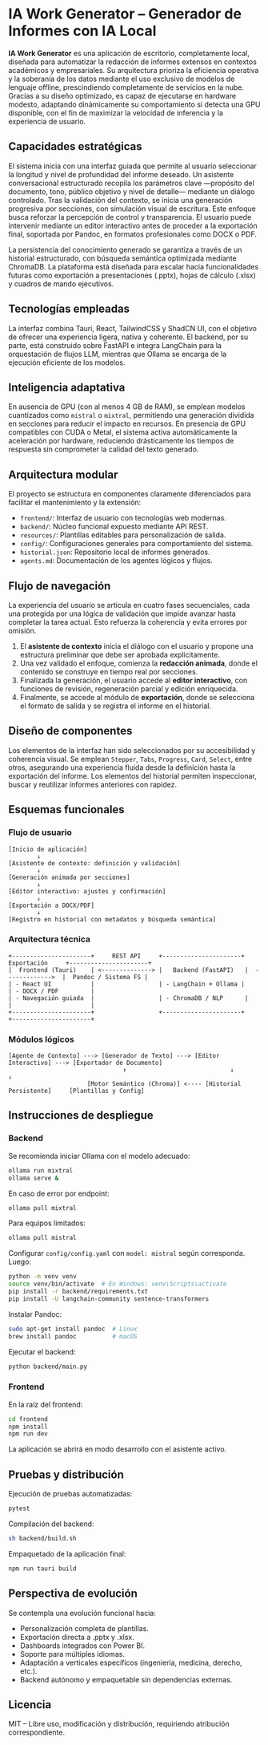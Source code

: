 # IA Work Generator – Generador de Informes con IA Local

**IA Work Generator** es una aplicación de escritorio, completamente local, diseñada para automatizar la redacción de informes extensos en contextos académicos y empresariales. Su arquitectura prioriza la eficiencia operativa y la soberanía de los datos mediante el uso exclusivo de modelos de lenguaje offline, prescindiendo completamente de servicios en la nube. Gracias a su diseño optimizado, es capaz de ejecutarse en hardware modesto, adaptando dinámicamente su comportamiento si detecta una GPU disponible, con el fin de maximizar la velocidad de inferencia y la experiencia de usuario.

## Capacidades estratégicas

El sistema inicia con una interfaz guiada que permite al usuario seleccionar la longitud y nivel de profundidad del informe deseado. Un asistente conversacional estructurado recopila los parámetros clave —propósito del documento, tono, público objetivo y nivel de detalle— mediante un diálogo controlado. Tras la validación del contexto, se inicia una generación progresiva por secciones, con simulación visual de escritura. Este enfoque busca reforzar la percepción de control y transparencia. El usuario puede intervenir mediante un editor interactivo antes de proceder a la exportación final, soportada por Pandoc, en formatos profesionales como DOCX o PDF.

La persistencia del conocimiento generado se garantiza a través de un historial estructurado, con búsqueda semántica optimizada mediante ChromaDB. La plataforma está diseñada para escalar hacia funcionalidades futuras como exportación a presentaciones (.pptx), hojas de cálculo (.xlsx) y cuadros de mando ejecutivos.

## Tecnologías empleadas

La interfaz combina Tauri, React, TailwindCSS y ShadCN UI, con el objetivo de ofrecer una experiencia ligera, nativa y coherente. El backend, por su parte, está construido sobre FastAPI e integra LangChain para la orquestación de flujos LLM, mientras que Ollama se encarga de la ejecución eficiente de los modelos.

## Inteligencia adaptativa

En ausencia de GPU (con al menos 4 GB de RAM), se emplean modelos cuantizados como `mistral` o `mixtral`, permitiendo una generación dividida en secciones para reducir el impacto en recursos. En presencia de GPU compatibles con CUDA o Metal, el sistema activa automáticamente la aceleración por hardware, reduciendo drásticamente los tiempos de respuesta sin comprometer la calidad del texto generado.

## Arquitectura modular

El proyecto se estructura en componentes claramente diferenciados para facilitar el mantenimiento y la extensión:

* `frontend/`: Interfaz de usuario con tecnologías web modernas.
* `backend/`: Núcleo funcional expuesto mediante API REST.
* `resources/`: Plantillas editables para personalización de salida.
* `config/`: Configuraciones generales para comportamiento del sistema.
* `historial.json`: Repositorio local de informes generados.
* `agents.md`: Documentación de los agentes lógicos y flujos.

## Flujo de navegación

La experiencia del usuario se articula en cuatro fases secuenciales, cada una protegida por una lógica de validación que impide avanzar hasta completar la tarea actual. Esto refuerza la coherencia y evita errores por omisión.

1. El **asistente de contexto** inicia el diálogo con el usuario y propone una estructura preliminar que debe ser aprobada explícitamente.
2. Una vez validado el enfoque, comienza la **redacción animada**, donde el contenido se construye en tiempo real por secciones.
3. Finalizada la generación, el usuario accede al **editor interactivo**, con funciones de revisión, regeneración parcial y edición enriquecida.
4. Finalmente, se accede al módulo de **exportación**, donde se selecciona el formato de salida y se registra el informe en el historial.

## Diseño de componentes

Los elementos de la interfaz han sido seleccionados por su accesibilidad y coherencia visual. Se emplean `Stepper`, `Tabs`, `Progress`, `Card`, `Select`, entre otros, asegurando una experiencia fluida desde la definición hasta la exportación del informe. Los elementos del historial permiten inspeccionar, buscar y reutilizar informes anteriores con rapidez.

## Esquemas funcionales

### Flujo de usuario

```text
[Inicio de aplicación]
        ↓
[Asistente de contexto: definición y validación]
        ↓
[Generación animada por secciones]
        ↓
[Editor interactivo: ajustes y confirmación]
        ↓
[Exportación a DOCX/PDF]
        ↓
[Registro en historial con metadatos y búsqueda semántica]
```

### Arquitectura técnica

```text
+----------------------+     REST API     +----------------------+    Exportación     +----------------------+
|  Frontend (Tauri)    | <--------------> |   Backend (FastAPI)   |  ------------->  |  Pandoc / Sistema FS |
| - React UI           |                  | - LangChain + Ollama |                  | - DOCX / PDF         |
| - Navegación guiada  |                  | - ChromaDB / NLP      |                  |                      |
+----------------------+                  +----------------------+                  +----------------------+
```

### Módulos lógicos

```text
[Agente de Contexto] ---> [Generador de Texto] ---> [Editor Interactivo] ---> [Exportador de Documento]
                                ↑                             ↓                           ↓
                      [Motor Semántico (Chroma)] <---- [Historial Persistente]     [Plantillas y Config]
```

## Instrucciones de despliegue

### Backend

Se recomienda iniciar Ollama con el modelo adecuado:

```bash
ollama run mixtral
ollama serve &
```

En caso de error por endpoint:

```bash
ollama pull mixtral
```

Para equipos limitados:

```bash
ollama pull mistral
```

Configurar `config/config.yaml` con `model: mistral` según corresponda. Luego:

```bash
python -m venv venv
source venv/bin/activate  # En Windows: venv\Scripts\activate
pip install -r backend/requirements.txt
pip install -U langchain-community sentence-transformers
```

Instalar Pandoc:

```bash
sudo apt-get install pandoc  # Linux
brew install pandoc          # macOS
```

Ejecutar el backend:

```bash
python backend/main.py
```

### Frontend

En la raíz del frontend:

```bash
cd frontend
npm install
npm run dev
```

La aplicación se abrirá en modo desarrollo con el asistente activo.

## Pruebas y distribución

Ejecución de pruebas automatizadas:

```bash
pytest
```

Compilación del backend:

```bash
sh backend/build.sh
```

Empaquetado de la aplicación final:

```bash
npm run tauri build
```

## Perspectiva de evolución

Se contempla una evolución funcional hacia:

* Personalización completa de plantillas.
* Exportación directa a .pptx y .xlsx.
* Dashboards integrados con Power BI.
* Soporte para múltiples idiomas.
* Adaptación a verticales específicos (ingeniería, medicina, derecho, etc.).
* Backend autónomo y empaquetable sin dependencias externas.

## Licencia

MIT – Libre uso, modificación y distribución, requiriendo atribución correspondiente.
